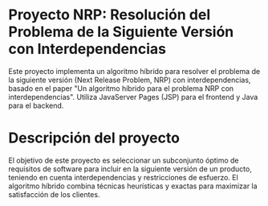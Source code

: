 # Proyecto NRP: Resolución del Problema de la Siguiente Versión con Interdependencias
Este proyecto implementa un algoritmo híbrido para resolver el problema de la siguiente versión (Next Release Problem, NRP) con interdependencias, basado en el paper "Un algoritmo híbrido para el problema NRP con interdependencias".
Utiliza JavaServer Pages (JSP) para el frontend y Java para el backend.

# Descripción del proyecto
El objetivo de este proyecto es seleccionar un subconjunto óptimo de requisitos de software para incluir en la siguiente versión de un producto, teniendo en cuenta interdependencias y restricciones de esfuerzo.
El algoritmo híbrido combina técnicas heurísticas y exactas para maximizar la satisfacción de los clientes.
